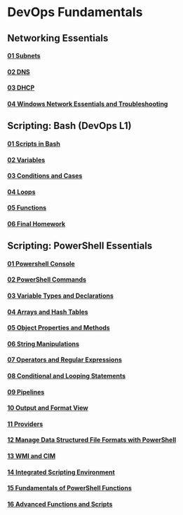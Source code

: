 # DevOps Fundamentals
## Networking Essentials
#### [01 Subnets](https://github.com/MikeBakinovski/DevOps_Fundamentals/blob/main/01%20Networking%20Essentials/01%20Subnets/README.md)</br>
#### [02 DNS](https://github.com/MikeBakinovski/DevOps_Fundamentals/blob/main/01%20Networking%20Essentials/02%20DNS/README.md)</br>
#### [03 DHCP](https://github.com/MikeBakinovski/DevOps_Fundamentals/blob/main/01%20Networking%20Essentials/03%20DHCP/README.md)</br>
#### [04 Windows Network Essentials and Troubleshooting](https://github.com/MikeBakinovski/DevOps_Fundamentals/blob/main/01%20Networking%20Essentials/04%20Windows%20Network%20Essentials%20and%20Troubleshooting/README.md)</br>
## Scripting: Bash (DevOps L1)
#### [01 Scripts in Bash](https://github.com/MikeBakinovski/DevOps_Fundamentals/blob/main/02%20Scripting%20Bash%20DevOps%20L1/01%20Scripts%20in%20Bash/README.md)</br>
#### [02 Variables](https://github.com/MikeBakinovski/DevOps_Fundamentals/blob/main/02%20Scripting%20Bash%20DevOps%20L1/02%20Variables/README.md)</br>
#### [03 Conditions and Cases](https://github.com/MikeBakinovski/DevOps_Fundamentals/blob/main/02%20Scripting%20Bash%20DevOps%20L1/03%20Conditions%20and%20Cases/README.md)</br>
#### [04 Loops](https://github.com/MikeBakinovski/DevOps_Fundamentals/blob/main/02%20Scripting%20Bash%20DevOps%20L1/04%20Loops/README.md)</br>
#### [05 Functions](https://github.com/MikeBakinovski/DevOps_Fundamentals/blob/main/02%20Scripting%20Bash%20DevOps%20L1/05%20Functions/README.md)</br>
#### [06 Final Homework](https://github.com/MikeBakinovski/DevOps_Fundamentals/blob/main/02%20Scripting%20Bash%20DevOps%20L1/06%20Final%20Homework/README.md)</br>

## Scripting: PowerShell Essentials
#### [01 Powershell Console](https://github.com/MikeBakinovski/DevOps_Fundamentals/blob/main/03%20Scripting%20PowerShell%20Essentials/01%20Powershell%20Console/README.md)</br>
#### [02 PowerShell Commands](https://github.com/MikeBakinovski/DevOps_Fundamentals/blob/main/03%20Scripting%20PowerShell%20Essentials/02%20PowerShell%20Commands/README.md)</br>
#### [03 Variable Types and Declarations](https://github.com/MikeBakinovski/DevOps_Fundamentals/blob/main/03%20Scripting%20PowerShell%20Essentials/03%20Variable%20Types%20and%20Declarations/README.md)</br>
#### [04 Arrays and Hash Tables](https://github.com/MikeBakinovski/DevOps_Fundamentals/blob/main/03%20Scripting%20PowerShell%20Essentials/04%20Arrays%20and%20Hash%20Tables/README.md)</br>
#### [05 Object Properties and Methods](https://github.com/MikeBakinovski/DevOps_Fundamentals/blob/main/03%20Scripting%20PowerShell%20Essentials/05%20Object%20Properties%20and%20Methods/README.md)</br>
#### [06 String Manipulations](https://github.com/MikeBakinovski/DevOps_Fundamentals/blob/main/03%20Scripting%20PowerShell%20Essentials/06%20String%20Manipulations/README.md)</br>
#### [07 Operators and Regular Expressions](https://github.com/MikeBakinovski/DevOps_Fundamentals/blob/main/03%20Scripting%20PowerShell%20Essentials/07%20Operators%20and%20Regular%20Expressions/README.md)</br>
#### [08 Conditional and Looping Statements](https://github.com/MikeBakinovski/DevOps_Fundamentals/blob/main/03%20Scripting%20PowerShell%20Essentials/08%20Conditional%20and%20Looping%20Statements/README.md)</br>
#### [09 Pipelines](https://github.com/MikeBakinovski/DevOps_Fundamentals/blob/main/03%20Scripting%20PowerShell%20Essentials/09%20Pipelines/README.md)</br>
#### [10 Output and Format View](https://github.com/MikeBakinovski/DevOps_Fundamentals/blob/main/03%20Scripting%20PowerShell%20Essentials/10%20Output%20and%20Format%20View/README.md)</br>
#### [11 Providers](https://github.com/MikeBakinovski/DevOps_Fundamentals/blob/main/03%20Scripting%20PowerShell%20Essentials/11%20Providers/README.md)</br>
#### [12 Manage Data Structured File Formats with PowerShell](https://github.com/MikeBakinovski/DevOps_Fundamentals/blob/main/03%20Scripting%20PowerShell%20Essentials/12%20Manage%20Data%20Structured%20File%20Formats%20with%20PowerShell/README.md)</br>
#### [13 WMI and CIM](https://github.com/MikeBakinovski/DevOps_Fundamentals/blob/main/03%20Scripting%20PowerShell%20Essentials/13%20WMI%20and%20CIM/README.md)</br>
#### [14 Integrated Scripting Environment](https://github.com/MikeBakinovski/DevOps_Fundamentals/blob/main/03%20Scripting%20PowerShell%20Essentials/14%20Integrated%20Scripting%20Environment/README.md)</br>
#### [15 Fundamentals of PowerShell Functions](https://github.com/MikeBakinovski/DevOps_Fundamentals/blob/main/03%20Scripting%20PowerShell%20Essentials/15%20Fundamentals%20of%20PowerShell%20Functions/README.md)</br>
#### [16 Advanced Functions and Scripts](https://github.com/MikeBakinovski/DevOps_Fundamentals/blob/main/03%20Scripting%20PowerShell%20Essentials/16%20Advanced%20Functions%20and%20Scripts/README.md)</br>
